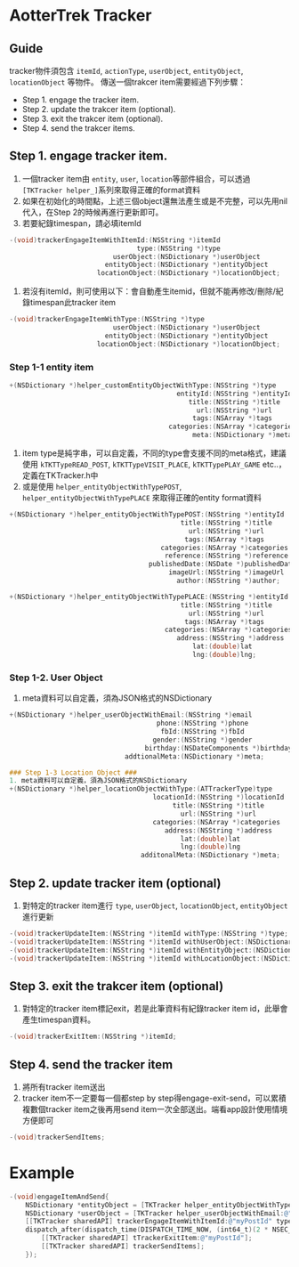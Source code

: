 # AotterTrek Tracker



## Guide

tracker物件須包含 `itemId`, `actionType`, `userObject`, `entityObject`, `locationObject` 等物件。 傳送一個trakcer item需要經過下列步驟：

- Step 1. engage the tracker item.
- Step 2. update the trakcer item (optional).
- Step 3. exit the trakcer item (optional).
- Step 4. send the trakcer items.

## Step 1. engage tracker item.

1. 一個tracker item由 `entity`, `user`, `location`等部件組合，可以透過 `[TKTracker helper_]`系列來取得正確的format資料
2. 如果在初始化的時間點，上述三個object還無法產生或是不完整，可以先用nil代入，在Step 2的時候再進行更新即可。
3. 若要紀錄timespan，請必填itemId

```objective-c
-(void)trackerEngageItemWithItemId:(NSString *)itemId
                                type:(NSString *)type
                          userObject:(NSDictionary *)userObject
                        entityObject:(NSDictionary *)entityObject
                      locationObject:(NSDictionary *)locationObject;
```

1. 若沒有itemId，則可使用以下：會自動產生itemid，但就不能再修改/刪除/紀錄timespan此tracker item

```objective-c
-(void)trackerEngageItemWithType:(NSString *)type
                          userObject:(NSDictionary *)userObject
                        entityObject:(NSDictionary *)entityObject
                      locationObject:(NSDictionary *)locationObject;
```

### Step 1-1 entity item

```objective-c
+(NSDictionary *)helper_customEntityObjectWithType:(NSString *)type
                                          entityId:(NSString *)entityId
                                             title:(NSString *)title
                                               url:(NSString *)url
                                              tags:(NSArray *)tags
                                        categories:(NSArray *)categories
                                              meta:(NSDictionary *)meta;
```

1. item type是純字串，可以自定義，不同的type會支援不同的meta格式，建議使用 `kTKTTypeREAD_POST`, `kTKTTypeVISIT_PLACE`, `kTKTTypePLAY_GAME` etc..，定義在TKTracker.h中
2. 或是使用 `helper_entityObjectWithTypePOST`, `helper_entityObjectWithTypePLACE` 來取得正確的entity format資料

```objective-c
+(NSDictionary *)helper_entityObjectWithTypePOST:(NSString *)entityId
                                           title:(NSString *)title
                                             url:(NSString *)url
                                            tags:(NSArray *)tags
                                      categories:(NSArray *)categories
                                       reference:(NSString *)reference
                                   publishedDate:(NSDate *)publishedDate
                                        imageUrl:(NSString *)imageUrl
                                          author:(NSString *)author;

+(NSDictionary *)helper_entityObjectWithTypePLACE:(NSString *)entityId
                                           title:(NSString *)title
                                             url:(NSString *)url
                                            tags:(NSArray *)tags
                                       categories:(NSArray *)categories
                                          address:(NSString *)address
                                              lat:(double)lat
                                              lng:(double)lng;
```

### Step 1-2. User Object

1. meta資料可以自定義，須為JSON格式的NSDictionary

```objective-c
+(NSDictionary *)helper_userObjectWithEmail:(NSString *)email
                                     phone:(NSString *)phone
                                      fbId:(NSString *)fbId
                                    gender:(NSString *)gender
                                  birthday:(NSDateComponents *)birthday
                             addtionalMeta:(NSDictionary *)meta;

### Step 1-3 Location Object ###
1. meta資料可以自定義，須為JSON格式的NSDictionary
+(NSDictionary *)helper_locationObjectWithType:(ATTrackerType)type
                                    locationId:(NSString *)locationId
                                         title:(NSString *)title
                                           url:(NSString *)url
                                    categories:(NSArray *)categories
                                       address:(NSString *)address
                                           lat:(double)lat
                                           lng:(double)lng
                                 additonalMeta:(NSDictionary *)meta;
```

## Step 2. update tracker item (optional)

1. 對特定的tracker item進行 `type`, `userObject`, `locationObject`, `entityObject`進行更新

```objective-c
-(void)trackerUpdateItem:(NSString *)itemId withType:(NSString *)type;
-(void)trackerUpdateItem:(NSString *)itemId withUserObject:(NSDictionary *)userObject;
-(void)trackerUpdateItem:(NSString *)itemId withEntityObject:(NSDictionary *)entityObject;
-(void)trackerUpdateItem:(NSString *)itemId withLocationObject:(NSDictionary *)locationObject;
```

## Step 3. exit the trakcer item (optional)

1. 對特定的tracker item標記exit，若是此筆資料有紀錄tracker item id，此舉會產生timespan資料。

```objective-c
-(void)trackerExitItem:(NSString *)itemId;
```

## Step 4. send the tracker item

1. 將所有tracker item送出
2. tracker item不一定要每一個都step by step得engage-exit-send，可以累積複數個tracker item之後再用send item一次全部送出。端看app設計使用情境方便即可

```objective-c
-(void)trackerSendItems;

```

# Example

```objective-c
-(void)engageItemAndSend{
    NSDictionary *entityObject = [TKTracker helper_entityObjectWithTypePOST:@"myPostId" title:@"文章標題" url:@"http://agirls.aotter.net" tags:nil categories:@[@"news"] reference:nil publishedDate:nil imageUrl:nil author:nil];
    NSDictionary *userObject = [TKTracker helper_userObjectWithEmail:@"my@email.net" phone:@"0922333444" fbId:@"" gender:@"M" birthday:@"1999/05/02" addtionalMeta:nil];
    [[TKTracker sharedAPI] trackerEngageItemWithItemId:@"myPostId" type:kTKTTypeREAD_POST userObject:userObject entityObject:entityObject locationObject:nil];
    dispatch_after(dispatch_time(DISPATCH_TIME_NOW, (int64_t)(2 * NSEC_PER_SEC)), dispatch_get_main_queue(), ^{
        [[TKTracker sharedAPI] tTrackerExitItem:@"myPostId"];
        [[TKTracker sharedAPI] trackerSendItems];
    });
```